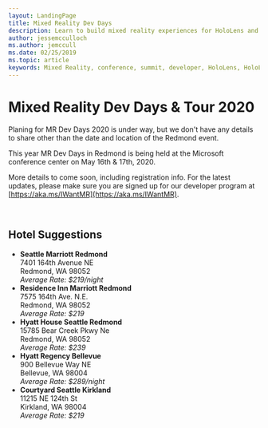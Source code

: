 ```yaml
---
layout: LandingPage
title: Mixed Reality Dev Days
description: Learn to build mixed reality experiences for HoloLens and immersive headsets.
author: jessemcculloch 
ms.author: jemccull
ms.date: 02/25/2019
ms.topic: article
keywords: Mixed Reality, conference, summit, developer, HoloLens, HoloLens 2, Kinect
---
```


# Mixed Reality Dev Days & Tour 2020

Planing for MR Dev Days 2020 is under way, but we don't have any details to share other than the date and location of the Redmond event.

This year MR Dev Days in Redmond is being held at the Microsoft conference center on May 16th & 17th, 2020.

More details to come soon, including registration info.  For the latest updates, please make sure you are signed up for our developer program at [https://aka.ms/IWantMR](https://aka.ms/IWantMR).



</br>

## Hotel Suggestions

* **Seattle Marriott Redmond**</br>
  7401 164th Avenue NE</br>
  Redmond, WA 98052</br>
  _Average Rate: $219/night_
* **Residence Inn Marriott Redmond**</br>
  7575 164th Ave. N.E.</br>
  Redmond, WA 98052</br>
  _Average Rate: $219_
* **Hyatt House Seattle Redmond**</br>
  15785 Bear Creek Pkwy Ne</br>
  Redmond, WA 98052</br>
  _Average Rate: $239_
* **Hyatt Regency Bellevue**</br>
  900 Bellevue Way NE</br>
  Bellevue, WA 98004</br>
  _Average Rate: $289/night_
* **Courtyard Seattle Kirkland**</br>
  11215 NE 124th St</br>
  Kirkland, WA 98004</br>
  _Average Rate: $219_
